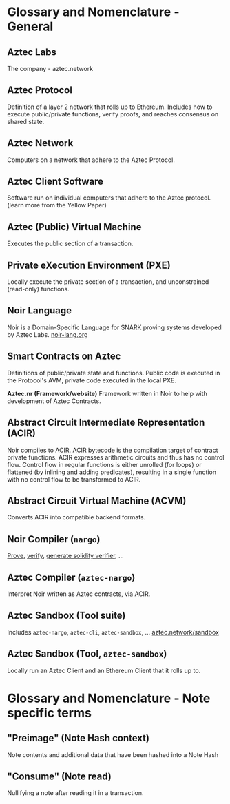 # Glossary and Nomenclature - General

## Aztec Labs
The company - aztec.network

## Aztec Protocol
Definition of a layer 2 network that rolls up to Ethereum. Includes how to execute public/private functions, verify proofs, and reaches consensus on shared state.

## Aztec Network
Computers on a network that adhere to the Aztec Protocol.

## Aztec Client Software
Software run on individual computers that adhere to the Aztec protocol.
(learn more from the Yellow Paper)

## Aztec (Public) Virtual Machine
Executes the public section of a transaction.

## Private eXecution Environment (PXE)
Locally execute the private section of a transaction, and unconstrained (read-only) functions.

## Noir Language
Noir is a Domain-Specific Language for SNARK proving systems developed by Aztec Labs. [noir-lang.org](https://noir-lang.org/)

## Smart Contracts on Aztec
Definitions of public/private state and functions. Public code is executed in the Protocol's AVM, private code executed in the local PXE.

**Aztec.nr (Framework/website)**
Framework written in Noir to help with development of Aztec Contracts.

## Abstract Circuit Intermediate Representation (ACIR)
Noir compiles to ACIR.
ACIR bytecode is the compilation target of contract private functions. ACIR expresses arithmetic circuits and thus has no control flow. Control flow in regular functions is either unrolled (for loops) or flattened (by inlining and adding predicates), resulting in a single function with no control flow to be transformed to ACIR.

## Abstract Circuit Virtual Machine (ACVM)
Converts ACIR into compatible backend formats.

## Noir Compiler (`nargo`)
[Prove](https://noir-lang.org/docs/reference/nargo_commands#nargo-prove), [verify](https://noir-lang.org/docs/reference/nargo_commands#nargo-verify), [generate solidity verifier](https://noir-lang.org/docs/how_to/how-to-solidity-verifier/), ...

## Aztec Compiler (`aztec-nargo`)
Interpret Noir written as Aztec contracts, via ACIR.

## Aztec Sandbox (Tool suite)
Includes `aztec-nargo`, `aztec-cli`, `aztec-sandbox`, ...
[aztec.network/sandbox](https://aztec.network/sandbox/)

## Aztec Sandbox (Tool, `aztec-sandbox`)
Locally run an Aztec Client and an Ethereum Client that it rolls up to.

# Glossary and Nomenclature - Note specific terms

## "Preimage" (Note Hash context)
Note contents and additional data that have been hashed into a Note Hash

## "Consume" (Note read)
Nullifying a note after reading it in a transaction.
